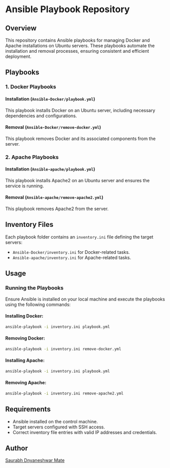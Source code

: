 # Ansible Playbook Repository

## Overview
This repository contains Ansible playbooks for managing Docker and Apache installations on Ubuntu servers. These playbooks automate the installation and removal processes, ensuring consistent and efficient deployment.

## Playbooks
### 1. Docker Playbooks
#### Installation (`Ansible-Docker/playbook.yml`)
This playbook installs Docker on an Ubuntu server, including necessary dependencies and configurations.

#### Removal (`Ansible-Docker/remove-docker.yml`)
This playbook removes Docker and its associated components from the server.

### 2. Apache Playbooks
#### Installation (`Ansible-apache/playbook.yml`)
This playbook installs Apache2 on an Ubuntu server and ensures the service is running.

#### Removal (`Ansible-apache/remove-apache2.yml`)
This playbook removes Apache2 from the server.

## Inventory Files
Each playbook folder contains an `inventory.ini` file defining the target servers:
- `Ansible-Docker/inventory.ini` for Docker-related tasks.
- `Ansible-apache/inventory.ini` for Apache-related tasks.

## Usage
### Running the Playbooks
Ensure Ansible is installed on your local machine and execute the playbooks using the following commands:

#### Installing Docker:
```bash
ansible-playbook -i inventory.ini playbook.yml
```

#### Removing Docker:
```bash
ansible-playbook -i inventory.ini remove-docker.yml
```

#### Installing Apache:
```bash
ansible-playbook -i inventory.ini playbook.yml
```

#### Removing Apache:
```bash
ansible-playbook -i inventory.ini remove-apache2.yml
```

## Requirements
- Ansible installed on the control machine.
- Target servers configured with SSH access.
- Correct inventory file entries with valid IP addresses and credentials.

## Author
[Saurabh Dnyaneshwar Mate](https://github.com/saurabh-mate)

